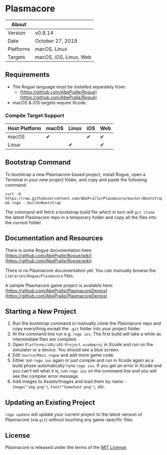 # Plasmacore

About     | &nbsp;
----------|-----------------------
Version   | v0.9.14
Date      | October 27, 2019
Platforms | macOS, Linux
Targets   | macOS, iOS, Linux, Web


## Requirements
- The Rogue language must be installed separately from:
    - [https://github.com/AbePralle/Rogue](https://github.com/AbePralle/Rogue)
- macOS & iOS targets require Xcode.

### Compile Target Support
Host Platform | macOS   | Linux  | iOS    | Web
--------------|---------|--------|--------|----
macOS         | &#10004;|        |&#10004;|&#10004;
Linux         |         |&#10004;|        |&#10004;


## Bootstrap Command

To bootstrap a new Plasmacore-based project, install Rogue, open a Terminal in your new project folder, and copy and paste the following command:

    curl -O https://raw.githubusercontent.com/AbePralle/Plasmacore/master/Bootstrap.rogue && rogo --build=Bootstrap

The command will fetch a bootstrap build file which in turn will `git clone` the latest Plasmacore repo in a temporary folder and copy all the files into the current folder.


## Documentation and Resources

There is some Rogue documentation here: [https://github.com/AbePralle/Rogue/wiki](https://github.com/AbePralle/Rogue/wiki)

There is no Plasmacore documentation yet.  You can manually browse the `Libraries/Rogue/Plasmacore` files.

A sample Plasmacore game project is available here: [https://github.com/AbePralle/PlasmacoreDemos](https://github.com/AbePralle/PlasmacoreDemos)


## Starting a New Project

1.  Run the bootstrap command or manually clone the Plasmacore repo and copy everything except the `.git` folder into your project folder.
2.  At the command line run e.g. `rogo ios`.  The first build will take a while as intermediate files are compiled.
3.  Open `Platforms/iOS/iOS-Project.xcodeproj` in Xcode and run on the simulator or a device.  You should see a blue screen.
4.  Edit `Source/Main.rogue` and add more game code.
5.  Either run `rogo ios` again or just compile and run in Xcode again as a build phase automatically runs `rogo ios`.  If you get an error in Xcode and you can't tell what it is, run `rogo ios` on the command line and you will see the compiler error message.
6.  Add images to Assets/Images and load them by name - `Image("img.png")`, `Font("SomeFont.png")`, etc.


## Updating an Existing Project

`rogo update` will update your current project to the latest version of Plasmacore (via `git`) without touching any game-specific files.


## License
Plasmacore is released under the terms of the [MIT License](https://en.wikipedia.org/wiki/MIT_License).


